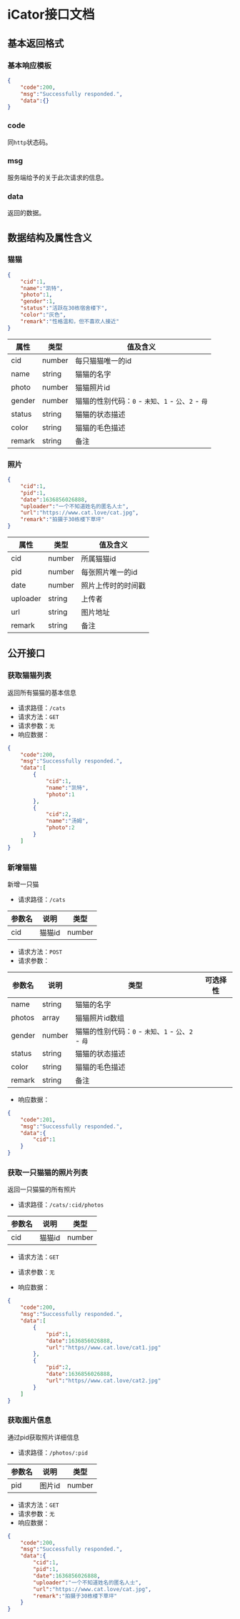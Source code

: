 # iCator接口文档

## 基本返回格式

### 基本响应模板

```json
{
    "code":200,
    "msg":"Successfully responded.",
    "data":{}
}
```

### code

同`http`状态码。

### msg

服务端给予的关于此次请求的信息。

### data

返回的数据。

## 数据结构及属性含义

### 猫猫

```json
{
    "cid":1,
    "name":"凯特",
    "photo":1,
    "gender":1,
    "status":"活跃在30栋宿舍楼下",
    "color":"灰色",
    "remark":"性格温和，但不喜欢人接近"
}
```

| 属性 |  类型 | 值及含义 |
|------|------|----------|
|  cid |number| 每只猫猫唯一的id |
| name |string| 猫猫的名字 |
|photo |number| 猫猫照片id |
|gender|number| 猫猫的性别代码：`0` - `未知`、`1` - `公`、`2` - `母` |
|status|string| 猫猫的状态描述 |
|color |string| 猫猫的毛色描述 |
|remark|string| 备注 |

### 照片

```json
{
    "cid":1,
    "pid":1,
    "date":1636856026888,
    "uploader":"一个不知道姓名的匿名人士",
    "url":"https://www.cat.love/cat.jpg",
    "remark":"拍摄于30栋楼下草坪"
}
```

| 属性   |  类型 | 值及含义 |
|--------|------|----------|
|cid     |number| 所属猫猫id |
| pid    |number| 每张照片唯一的id |
| date   |number| 照片上传时的时间戳 |
|uploader|string| 上传者 |
|url     |string| 图片地址 |
|remark  |string| 备注 |

## 公开接口

### 获取猫猫列表

返回所有猫猫的基本信息

* 请求路径：`/cats`
* 请求方法：`GET`
* 请求参数：`无`
* 响应数据：

```json
{
    "code":200,
    "msg":"Successfully responded.",
    "data":[
        {
            "cid":1,
            "name":"凯特",
            "photo":1
        },
        {
            "cid":2,
            "name":"汤姆",
            "photo":2
        }
    ]
}
```

### 新增猫猫

新增一只猫

* 请求路径：`/cats`

|参数名|说明|类型|
|-----|----|----|
|cid|猫猫id|number|

* 请求方法：`POST`
* 请求参数：

|参数名|说明|类型|可选择性|
|-----|----|----|-------|
| name |string| 猫猫的名字 |
|photos|array | 猫猫照片id数组 |
|gender|number| 猫猫的性别代码：`0` - `未知`、`1` - `公`、`2` - `母` |
|status|string| 猫猫的状态描述 |
|color |string| 猫猫的毛色描述 |
|remark|string| 备注 |

* 响应数据：

```json
{
    "code":201,
    "msg":"Successfully responded.",
    "data":{
        "cid":1
    }
}
```

### 获取一只猫猫的照片列表

返回一只猫猫的所有照片

* 请求路径：`/cats/:cid/photos`

|参数名|说明|类型|
|-----|----|----|
|cid|猫猫id|number|

* 请求方法：`GET`
* 请求参数：`无`

* 响应数据：

```json
{
    "code":200,
    "msg":"Successfully responded.",
    "data":[
        {
            "pid":1,
            "date":1636856026888,
            "url":"https//www.cat.love/cat1.jpg"
        },
        {
            "pid":2,
            "date":1636856026888,
            "url":"https//www.cat.love/cat2.jpg"
        }
    ]
}
```

### 获取图片信息

通过pid获取照片详细信息

* 请求路径：`/photos/:pid`

|参数名|说明|类型|
|-----|----|----|
|pid|图片id|number|

* 请求方法：`GET`
* 请求参数：`无`
* 响应数据：

```json
{
    "code":200,
    "msg":"Successfully responded.",
    "data":{
        "cid":1,
        "pid":1,
        "date":1636856026888,
        "uploader":"一个不知道姓名的匿名人士",
        "url":"https://www.cat.love/cat.jpg",
        "remark":"拍摄于30栋楼下草坪"
    }
}
```
